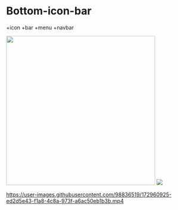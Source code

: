 # Bottom-icon-bar
+icon +bar +menu +navbar


<img src = "https://user-images.githubusercontent.com/98836519/172958066-b2b6abb2-10cd-4236-894d-c2f3b3335435.jpg" width = "400" height= "400" >
<img src = "https://user-images.githubusercontent.com/98836519/172960559-c8c76823-a5cf-40f0-bf9f-890c90880f45.gif" >

https://user-images.githubusercontent.com/98836519/172960925-ed2d5e43-f1a8-4c8a-973f-a6ac50eb1b3b.mp4


